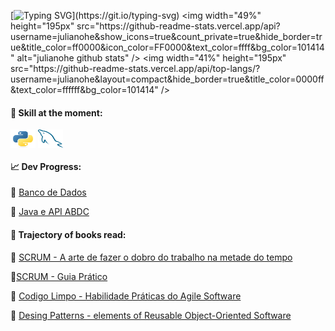 
[![Typing SVG](https://readme-typing-svg.herokuapp.com/?color=FF0000&size=35&center=true&vCenter=true&width=1000&lines=Hello,+My+name+is+Juliano+Macedo+Maques+🫱;I'm+23+years+old;I'm+from+Brazil;Be+Welcome+to+my+portfolio!)](https://git.io/typing-svg)
  <img width="49%" height="195px" src="https://github-readme-stats.vercel.app/api?username=julianohe&show_icons=true&count_private=true&hide_border=true&title_color=ff0000&icon_color=FF0000&text_color=ffff&bg_color=101414" alt="julianohe github stats" /> 
  <img width="41%" height="195px" src="https://github-readme-stats.vercel.app/api/top-langs/?username=julianohe&layout=compact&hide_border=true&title_color=0000ff&text_color=ffffff&bg_color=101414" />



#### :triangular_flag_on_post: Skill at the moment:
<div>
  <img align="center" alt="julianohe-Dio-Java-Bas-co" height="30" width="40" src="https://raw.githubusercontent.com/devicons/devicon/master/icons/python/python-original.svg">

  <img align="center" alt="julianohe-Dio-Java-Bas-co" height="30" width="40" src="https://raw.githubusercontent.com/devicons/devicon/master/icons/mysql/mysql-original.svg">
</div>


#### :chart_with_upwards_trend: Dev Progress:

:diamond_shape_with_a_dot_inside: [Banco de Dados](https://cursos.alura.com.br/course/mysql-manipule-dados-com-sql)

:diamond_shape_with_a_dot_inside: [Java e API ABDC](https://github.com/julianohe/DevAPI/tree/main/ConsultoriaNoBanco)



#### :closed_book: Trajectory of books read:

:diamond_shape_with_a_dot_inside: [SCRUM - A arte de fazer o dobro do trabalho na metade do tempo](https://www.amazon.com.br/SCRUM-fazer-dobro-trabalho-metade/dp/8543107164/ref=pd_bxgy_img_sccl_1/139-3267180-7376957?pd_rd_w=nn4ZZ&content-id=amzn1.sym.758f3509-df88-4265-806c-565a738dc05d&pf_rd_p=758f3509-df88-4265-806c-565a738dc05d&pf_rd_r=QX7W6ZD1BT3C7W1ZGCQ4&pd_rd_wg=ZVD6c&pd_rd_r=9d807e7f-b930-41fc-ba54-a537bd812111&pd_rd_i=8543107164&psc=1)

:diamond_shape_with_a_dot_inside:[SCRUM - Guia Prático](https://www.amazon.com.br/Scrum-produtividade-resultados-Aplica%C3%A7%C3%A3o-imediata/dp/8543109167/ref=pd_bxgy_img_sccl_1/139-3267180-7376957?pd_rd_w=XytNy&content-id=amzn1.sym.758f3509-df88-4265-806c-565a738dc05d&pf_rd_p=758f3509-df88-4265-806c-565a738dc05d&pf_rd_r=ZCB1V94F6Q8K3DG592DX&pd_rd_wg=97lGS&pd_rd_r=32ceee04-3726-46b8-83fd-2936e14ee593&pd_rd_i=8543109167&psc=1)

:diamond_shape_with_a_dot_inside: [Codigo Limpo - Habilidade Práticas do Agile Software](https://www.amazon.com.br/C%C3%B3digo-limpo-Robert-C-Martin/dp/8576082675/ref=sr_1_1_sspa?crid=ESR0F90N0TGV&keywords=codigo+limpo&qid=1688770917&s=books&sprefix=codig%2Cstripbooks%2C331&sr=1-1-spons&sp_csd=d2lkZ2V0TmFtZT1zcF9hdGY&psc=1)

:diamond_shape_with_a_dot_inside: [Desing Patterns - elements of Reusable Object-Oriented Software](https://www.amazon.com.br/gp/product/0201633612/ref=ox_sc_act_image_3?smid=A1ZZFT5FULY4LN&psc=1)




